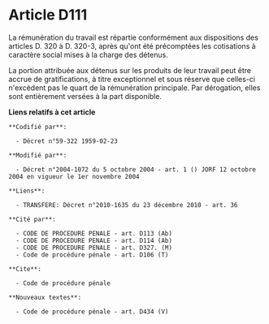 # Article D111

La rémunération du travail est répartie conformément aux dispositions des articles D. 320 à D. 320-3, après qu'ont été
précomptées les cotisations à caractère social mises à la charge des détenus.

La portion attribuée aux détenus sur les produits de leur travail peut être accrue de gratifications, à titre exceptionnel et
sous réserve que celles-ci n'excèdent pas le quart de la rémunération principale. Par dérogation, elles sont entièrement
versées à la part disponible.

**Liens relatifs à cet article**

	**Codifié par**:

	  - Décret n°59-322 1959-02-23

	**Modifié par**:

	  - Décret n°2004-1072 du 5 octobre 2004 - art. 1 () JORF 12 octobre 2004 en vigueur le 1er novembre 2004

	**Liens**:

	  - TRANSFERE: Décret n°2010-1635 du 23 décembre 2010 - art. 36

	**Cité par**:

	  - CODE DE PROCEDURE PENALE - art. D113 (Ab)
	  - CODE DE PROCEDURE PENALE - art. D114 (Ab)
	  - CODE DE PROCEDURE PENALE - art. D327. (M)
	  - Code de procédure pénale - art. D106 (T)

	**Cite**:

	  - Code de procédure pénale

	**Nouveaux textes**:

	  - Code de procédure pénale - art. D434 (V)
